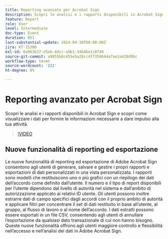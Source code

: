 ```yaml
---
title: Reporting avanzato per Acrobat Sign
description: Scopri le analisi e i rapporti disponibili in Acrobat Sign e scopri come visualizzare i dati per fornire le informazioni necessarie a dare impulso alla tua attività.
feature: Report
role: User
level: Intermediate
doc-type: Event
duration: 851
last-substantial-update: 2024-04-30T00:00:00Z
jira: KT-15300
exl-id: 0a963b37-e5eb-4dcc-a9b1-34646e1c8749
source-git-commit: a9055b8c455e5a28cc47f350644a7ae1a428d9bc
workflow-type: tm+mt
source-wordcount: '221'
ht-degree: 0%

---
```


# Reporting avanzato per Acrobat Sign

Scopri le analisi e i rapporti disponibili in Acrobat Sign e scopri come visualizzare i dati per fornire le informazioni necessarie a dare impulso alla tua attività.

>[!VIDEO](https://video.tv.adobe.com/v/3428191/?learn=on)

## Nuove funzionalità di reporting ed esportazione

Le nuove funzionalità di reporting ed esportazione di Adobe Acrobat Sign consentono agli utenti di generare, salvare e gestire i propri rapporti e esportazioni di dati personalizzati in una vista personalizzata. I rapporti sono modelli che restituiscono uno o più grafici con un riepilogo dei dati dell’accordo come definito dall’utente. Il numero e il tipo di report disponibili per l’utente dipendono dal livello di autorità nel sistema e dall’ambito di autorizzazione applicato ai relativi ID utente. Gli utenti possono inoltre estrarre dati di campo specifici dagli accordi con il proprio ambito di autorità e applicare filtri per concentrare il set di dati restituito in base all’utente, al gruppo, al flusso di lavoro o al nome dell’accordo. I dati estratti possono essere esportati in un file CSV, consentendo agli utenti di annullare l’esportazione da qualsiasi dato transazionale di cui non hanno bisogno. Queste nuove funzionalità offrono agli utenti maggiore controllo e flessibilità nell’accesso e nell’analisi dei dati in Adobe Acrobat Sign.
